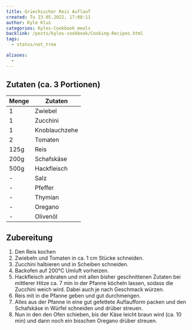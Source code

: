 ```yaml
---
title: Griechischer Reis Auflauf
created: Tu 23.05.2022, 17:08:11
author: Kyle Klus
categories: Kyles-Cookbook meals
backlink: /posts/kyles-cookbook/Cooking-Recipes.html
tags:
  - status/not_tree

aliases:
  -
---
```


## Zutaten (ca. 3 Portionen)

| Menge            | Zutaten          |
| ---------------- | ---------------- |
| 1                | Zwiebel          |
| 1                | Zucchini         |
| 1                | Knoblauchzehe    |
| 2                | Tomaten          |
| 125g             | Reis             |
| 200g             | Schafskäse       |
| 500g             | Hackfleisch      |
| -                | Salz             |
| -                | Pfeffer          |
| -                | Thymian          |
| -                | Oregano          |
| -                | Olivenöl         |

## Zubereitung

1. Den Reis kochen
2. Zwiebeln und Tomaten in ca. 1 cm Stücke schneiden.
3. Zucchini halbieren und in Scheiben schneiden.
4. Backofen auf 200°C Umluft vorheizen.
5. Hackfleisch anbraten und mit allen bisher geschnittenen Zutaten bei mittlerer Hitze ca. 7 min in der Pfanne köcheln lassen, sodass die Zucchini weich wird. Dabei auch je nach Geschmack würzen.
6. Reis mit in die Pfanne geben und gut durchmengen.
7. Alles aus der Pfanne in eine gut gefettete Auflaufform packen und den Schafskäse in Würfel schneiden und drüber streuen.
8. Nun in den den Ofen schieben, bis der Käse leicht braun wird (ca. 10 min) und dann noch ein bisschen Oregano drüber streuen.
